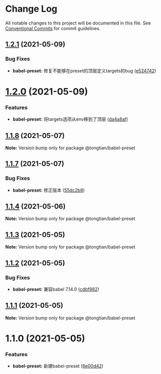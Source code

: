 # Change Log

All notable changes to this project will be documented in this file.
See [Conventional Commits](https://conventionalcommits.org) for commit guidelines.

## [1.2.1](https://github.com/noshower/frontend-presets/compare/@tongtian/babel-preset@1.2.0...@tongtian/babel-preset@1.2.1) (2021-05-09)


### Bug Fixes

* **babel-preset:** 修复不能够在preset的顶层定义targets的bug ([e524742](https://github.com/noshower/frontend-presets/commit/e52474272376898627234dd5000ffff1a9b32efc))





# [1.2.0](https://github.com/noshower/frontend-presets/compare/@tongtian/babel-preset@1.1.8...@tongtian/babel-preset@1.2.0) (2021-05-09)


### Features

* **babel-preset:** 将targets选项从env移到了顶层 ([da4a8af](https://github.com/noshower/frontend-presets/commit/da4a8af48124eeb33c39f0c8fb18858298984e1e))





## [1.1.8](https://github.com/noshower/frontend-presets/compare/@tongtian/babel-preset@1.1.7...@tongtian/babel-preset@1.1.8) (2021-05-07)

**Note:** Version bump only for package @tongtian/babel-preset





## [1.1.7](https://github.com/noshower/frontend-presets/compare/@tongtian/babel-preset@1.1.4...@tongtian/babel-preset@1.1.7) (2021-05-07)


### Bug Fixes

* **babel-preset:** 修正版本 ([55dc2b8](https://github.com/noshower/frontend-presets/commit/55dc2b833fbffbcd8033345976fc21bd9e4c0289))





## [1.1.4](https://github.com/noshower/frontend-presets/compare/@tongtian/babel-preset@1.1.3...@tongtian/babel-preset@1.1.4) (2021-05-06)

**Note:** Version bump only for package @tongtian/babel-preset





## [1.1.3](https://github.com/noshower/frontend-presets/compare/@tongtian/babel-preset@1.1.2...@tongtian/babel-preset@1.1.3) (2021-05-05)

**Note:** Version bump only for package @tongtian/babel-preset





## [1.1.2](https://github.com/noshower/frontend-presets/compare/@tongtian/babel-preset@1.1.1...@tongtian/babel-preset@1.1.2) (2021-05-05)


### Bug Fixes

* **babel-preset:** 兼容babel 7.14.0 ([cdbf982](https://github.com/noshower/frontend-presets/commit/cdbf98245c4318842b98f00b0be463c8b9857a5e))





## [1.1.1](https://github.com/noshower/frontend-presets/compare/@tongtian/babel-preset@1.1.0...@tongtian/babel-preset@1.1.1) (2021-05-05)

**Note:** Version bump only for package @tongtian/babel-preset





# 1.1.0 (2021-05-05)


### Features

* **babel-preset:** 新建babel-preset ([6e00d42](https://github.com/noshower/frontend-presets/commit/6e00d422d6a9f124b5712ace87180912aa5c1526))
